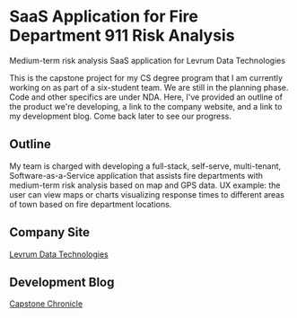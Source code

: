# SaaS Application for Fire Department 911 Risk Analysis
Medium-term risk analysis SaaS application for Levrum Data Technologies

This is the capstone project for my CS degree program that I am currently working on as part of a six-student team.
We are still in the planning phase. Code and other specifics are under NDA. Here, I've provided an outline of the product we're developing, a link to the company website, and a link to my development blog. Come back later to see our progress.

## Outline
My team is charged with developing a full-stack, self-serve, multi-tenant, Software-as-a-Service application that assists fire departments with medium-term risk analysis based on map and GPS data.
UX example: the user can view maps or charts visualizing response times to different areas of town based on fire department locations.

## Company Site
[Levrum Data Technologies](https://www.levrum.com/)

## Development Blog
[Capstone Chronicle](https://blogs.oregonstate.edu/valdemar/)
